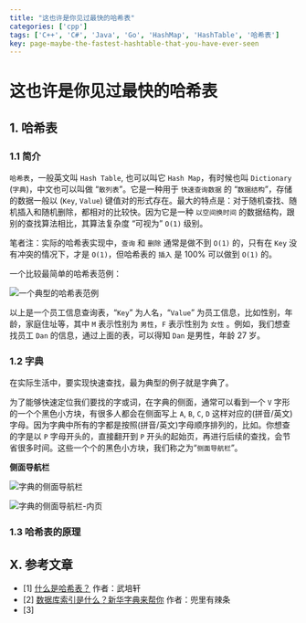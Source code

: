 ```yaml
---
title: "这也许是你见过最快的哈希表"
categories: ['cpp']
tags: ['C++', 'C#', 'Java', 'Go', 'HashMap', 'HashTable', '哈希表']
key: page-maybe-the-fastest-hashtable-that-you-have-ever-seen
---
```


# 这也许是你见过最快的哈希表

## 1. 哈希表

### 1.1 简介

`哈希表`，一般英文叫 `Hash Table`, 也可以叫它 `Hash Map`，有时候也叫 `Dictionary` (`字典`)，中文也可以叫做 “`散列表`”。它是一种用于 `快速查询数据` 的 “`数据结构`”，存储的数据一般以 (`Key`, `Value`) 键值对的形式存在。最大的特点是：对于随机查找、随机插入和随机删除，都相对的比较快。因为它是一种 `以空间换时间` 的数据结构，跟别的查找算法相比，其算法复杂度 “可视为” `O(1)` 级别。

笔者注：实际的哈希表实现中，`查询` 和 `删除` 通常是做不到 `O(1)` 的，只有在 `Key` 没有冲突的情况下，才是 `O(1)`，但哈希表的 `插入` 是 100% 可以做到 `O(1)` 的。

一个比较最简单的哈希表范例：

![一个典型的哈希表范例](./hashtable-img/hashtable-employee.png)

以上是一个员工信息查询表，“`Key`” 为人名，“`Value`” 为员工信息，比如性别，年龄，家庭住址等，其中 `M` 表示性别为 `男性`，`F` 表示性别为 `女性` 。例如，我们想查找员工 `Dan` 的信息，通过上面的表，可以得知 `Dan` 是男性，年龄 27 岁。

### 1.2 字典

在实际生活中，要实现快速查找，最为典型的例子就是字典了。

为了能够快速定位我们要找的字或词，在字典的侧面，通常可以看到一个 `V` 字形的一个个黑色小方块，有很多人都会在侧面写上 `A`, `B`, `C`, `D` 这样对应的(拼音/英文)字母。因为字典中所有的字都是按照(拼音/英文)字母顺序排列的，比如。你想查的字是以 `P` 字母开头的，直接翻开到 `P` 开头的起始页，再进行后续的查找，会节省很多时间。这些一个个的黑色小方块，我们称之为“`侧面导航栏`”。

**侧面导航栏**

![字典的侧面导航栏](./hashtable-img/side-navigation-bar-01.jpg)

![字典的侧面导航栏-内页](./hashtable-img/side-navigation-bar-02.jpg)

### 1.3 哈希表的原理


## X. 参考文章

* [1] [什么是哈希表？](https://www.cnblogs.com/wupeixuan/p/12319785.html) 作者：武培轩
* [2] [数据库索引是什么？新华字典来帮你](https://zhuanlan.zhihu.com/p/57359378) 作者：兜里有辣条
* [3] 
